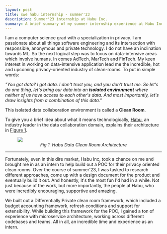 ```yaml
---
layout: post
title: swe habu internship - summer'23
description: Summer'23 internship at Habu Inc.
summary: A brief summary of my summer internship experience at Habu Inc
---
```


I am a computer science grad with a specialization in privacy. I am passionate about all things software engineering and its intersection with responsible, anonymous and private technology. I do not have an inclination towards ML. So the next logical step was to focus on data-intensive areas which involve humans. In comes AdTech, MarTech and FinTech.
My keen interest in working on data-intensive application lead me the incredible, hot and upcoming privacy-oriented industry of clean-rooms. To put in simple words:

<i> "You got data? I got data. I don't trust you, and you don't trust me. So let's do one thing, let's bring our data into an <b>isolated environment</b> where neither of us have access to each other's data. And most importantly, let's draw insights from a combination of this data."</i>

This isolated data collaboration environment is called a <b> Clean Room</b>.

To give you a brief idea about what it means technologically, [Habu](https://habu.com/data-clean-room-software/), an industry leader in the data collaboration domain, explains their architecture in [Figure 1](#fig1).

<figure id="fig1">
<img src="https://cdn.statically.io/img/habu.com/wp-content/uploads/2023/06/Marketecture.webp?quality=100&f=auto" >

<figcaption align=center><i>Fig 1. Habu Data Clean Room Architecture</i></figcaption>
</figure>

<hr>
<p>Fortunately, even in this dire market, Habu Inc, took a chance on me and brought me in as an intern to help build out a POC for their privacy oriented clean rooms. Over the course of summer'23, I was tasked to research different approaches, come up with a design document for the product and eventually build it out. And honestly, it's the most fun I'd had in a while. Not just because of the work, but more importantly, the people at Habu, who were incredibly encouraging, supportive and amazing.</p>

<p> We built out a Differentially Private clean room framework, which included a budget accounting framework, refresh conditions and support for extensibility. While building this framework for the POC, I gained a ton of experience with microservice architecture, working across different codebases and teams. All in all, an incredible time and experience as an intern.</p>
